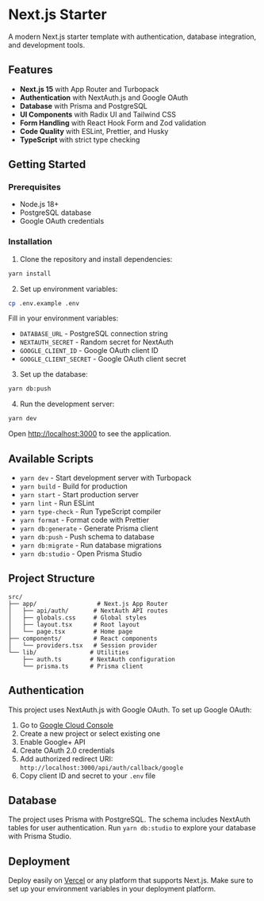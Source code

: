 # Next.js Starter

A modern Next.js starter template with authentication, database integration, and development tools.

## Features

- **Next.js 15** with App Router and Turbopack
- **Authentication** with NextAuth.js and Google OAuth
- **Database** with Prisma and PostgreSQL
- **UI Components** with Radix UI and Tailwind CSS
- **Form Handling** with React Hook Form and Zod validation
- **Code Quality** with ESLint, Prettier, and Husky
- **TypeScript** with strict type checking

## Getting Started

### Prerequisites

- Node.js 18+
- PostgreSQL database
- Google OAuth credentials

### Installation

1. Clone the repository and install dependencies:

```bash
yarn install
```

2. Set up environment variables:

```bash
cp .env.example .env
```

Fill in your environment variables:

- `DATABASE_URL` - PostgreSQL connection string
- `NEXTAUTH_SECRET` - Random secret for NextAuth
- `GOOGLE_CLIENT_ID` - Google OAuth client ID
- `GOOGLE_CLIENT_SECRET` - Google OAuth client secret

3. Set up the database:

```bash
yarn db:push
```

4. Run the development server:

```bash
yarn dev
```

Open [http://localhost:3000](http://localhost:3000) to see the application.

## Available Scripts

- `yarn dev` - Start development server with Turbopack
- `yarn build` - Build for production
- `yarn start` - Start production server
- `yarn lint` - Run ESLint
- `yarn type-check` - Run TypeScript compiler
- `yarn format` - Format code with Prettier
- `yarn db:generate` - Generate Prisma client
- `yarn db:push` - Push schema to database
- `yarn db:migrate` - Run database migrations
- `yarn db:studio` - Open Prisma Studio

## Project Structure

```
src/
├── app/                 # Next.js App Router
│   ├── api/auth/       # NextAuth API routes
│   ├── globals.css     # Global styles
│   ├── layout.tsx      # Root layout
│   └── page.tsx        # Home page
├── components/         # React components
│   └── providers.tsx   # Session provider
└── lib/               # Utilities
    ├── auth.ts        # NextAuth configuration
    └── prisma.ts      # Prisma client
```

## Authentication

This project uses NextAuth.js with Google OAuth. To set up Google OAuth:

1. Go to [Google Cloud Console](https://console.cloud.google.com/)
2. Create a new project or select existing one
3. Enable Google+ API
4. Create OAuth 2.0 credentials
5. Add authorized redirect URI: `http://localhost:3000/api/auth/callback/google`
6. Copy client ID and secret to your `.env` file

## Database

The project uses Prisma with PostgreSQL. The schema includes NextAuth tables for user authentication. Run `yarn db:studio` to explore your database with Prisma Studio.

## Deployment

Deploy easily on [Vercel](https://vercel.com/new) or any platform that supports Next.js. Make sure to set up your environment variables in your deployment platform.
